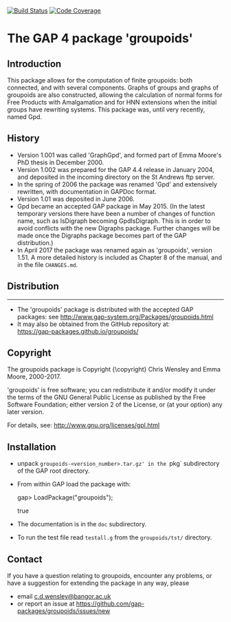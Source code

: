 [![Build Status](https://travis-ci.com/gap-packages/groupoids.svg?branch=master)](https://travis-ci.com/gap-packages/groupoids)
[![Code Coverage](https://codecov.io/github/gap-packages/groupoids/coverage.svg?branch=master&token=)](https://codecov.io/gh/gap-packages/groupoids)

# The GAP 4 package 'groupoids' 

## Introduction

This package allows for the computation of finite groupoids: both connected, and with several components.  Graphs of groups and graphs of groupoids are also constructed, allowing the calculation of normal forms for Free Products with Amalgamation and for HNN extensions when the initial groups have rewriting systems.  This package was, until very recently, named Gpd. 

## History

 * Version 1.001 was called 'GraphGpd', and formed part of Emma Moore's PhD thesis in December 2000.
 * Version 1.002 was prepared for the GAP 4.4 release in January 2004, and deposited in the incoming directory on the St Andrews ftp server.
 * In the spring of 2006 the package was renamed 'Gpd' and extensively rewritten, with documentation in GAPDoc format.
 * Version 1.01 was deposited in June 2006. 
 * Gpd became an accepted GAP package in May 2015. 
(In the latest temporary versions there have been a number of changes of function name, such as IsDigraph becoming GpdIsDigraph. 
This is in order to avoid conflicts with the new Digraphs package.
Further changes will be made once the Digraphs package becomes part of the GAP distribution.) 
 * In April 2017 the package was renamed again as 'groupoids', version 1.51. 
A more detailed history is included as Chapter 8 of the manual, and in the file `CHANGES.md`.

## Distribution
------------
 * The 'groupoids' package is distributed with the accepted GAP packages: see
     <http://www.gap-system.org/Packages/groupoids.html>
 * It may also be obtained from the GitHub repository at:  
  <https://gap-packages.github.io/groupoids/>

## Copyright

The groupoids package is Copyright {\copyright} Chris Wensley and Emma Moore, 2000-2017. 

'groupoids' is free software; you can redistribute it and/or modify it under the terms of the GNU General Public License as published by the Free Software Foundation; either version 2 of the License, or (at your option) any later version. 

For details, see: <http://www.gnu.org/licenses/gpl.html>

## Installation

 * unpack `groupoids-<version_number>.tar.gz' in the `pkg` subdirectory of the GAP root directory.
 * From within GAP load the package with:

    gap> LoadPackage("groupoids");

    true

 * The documentation is in the `doc` subdirectory.
 * To run the test file read `testall.g` from the `groupoids/tst/` directory. 

Contact
-------
If you have a question relating to groupoids, encounter any problems, or have a suggestion for extending the package in any way, please 
 * email c.d.wensley@bangor.ac.uk 
 * or report an issue at https://github.com/gap-packages/groupoids/issues/new 

